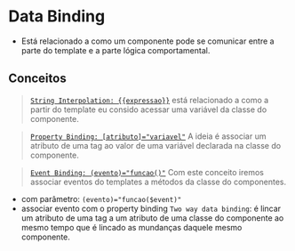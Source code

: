 # Data Binding
- Está relacionado a como um componente pode se comunicar entre a parte do template e a parte lógica comportamental.

## Conceitos
> [`String Interpolation: {{expressao}}`](https://github.com/jcarloscody/angular_data_binding/tree/main/src/app/string-interpolation) está relacionado a como a partir do template eu consido acessar uma variável da classe do componente. 

> [`Property Binding: [atributo]="variavel"`](https://github.com/jcarloscody/angular_data_binding/tree/main/src/app/property-binding) A ideia é associar um atributo de uma tag ao valor de uma variável declarada na classe do componente. 

> [`Event Binding: (evento)="funcao()"`](https://github.com/jcarloscody/angular_data_binding/tree/main/src/app/event-binding) Com este conceito iremos associar eventos do templates a métodos da classe do componentes. 
- com parâmetro: `(evento)="funcao($event)"`
- associar evento com o property binding `Two way data binding`: é lincar um atributo de uma tag a um atributo de uma classe do componente ao mesmo tempo que é lincado as mundanças daquele mesmo componente.